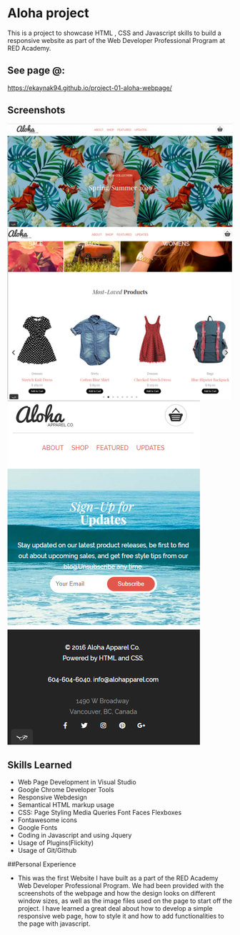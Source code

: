 # Aloha project

This is a project to showcase HTML , CSS and Javascript skills to build a responsive website as part of the Web Developer Professional Program at RED Academy.

## See page @:

https://ekaynak94.github.io/project-01-aloha-webpage/

## Screenshots

![Aloha Website Screenshot1](./screenshots/Screenshot_1.png)
![Aloha Website Screenshot2](./screenshots/Screenshot_2.png)
![Aloha Website Screenshot3](./screenshots/Screenshot_3.png)

## Skills Learned

- Web Page Development in Visual Studio
- Google Chrome Developer Tools
- Responsive Webdesign
- Semantical HTML markup usage
- CSS:
  Page Styling
  Media Queries
  Font Faces
  Flexboxes
- Fontawesome icons
- Google Fonts
- Coding in Javascript and using Jquery
- Usage of Plugins(Flickity)
- Usage of Git/Github

##Personal Experience

- This was the first Website I have built as a part of the RED Academy Web Developer Professional Program. We had been provided with the screenshots of the webpage and how the design looks on different window sizes, as well as the image files used on the page to start off the project. I have learned a great deal about how to develop a simple responsive web page, how to style it and how to add functionalities to the page with javascript.
